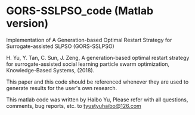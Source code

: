 # GORS-SSLPSO_code (Matlab version)
Implementation of A Generation-based Optimal Restart Strategy for Surrogate-assisted SLPSO (GORS-SSLPSO)

H. Yu, Y. Tan, C. Sun, J. Zeng, A generation-based optimal restart strategy for surrogate-assisted social learning particle swarm optimization, Knowledge-Based Systems, (2018).

This paper and this code should be referenced whenever they are used to generate results for the user's own research. 

This matlab code was written by Haibo Yu, Please refer with all questions, comments, bug reports, etc. to tyustyuhaibo@126.com 
